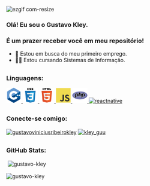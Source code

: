 ![ezgif com-resize](https://github.com/gustavo-kley/gustavo-kley/assets/163368587/7c0c78cc-dc8f-49a4-aaaa-bb44aba67b4b)

<h3 align="left">Olá! Eu sou o Gustavo Kley.</h3>
<h3 align="left">É um prazer receber você em meu repositório!</h3>

- 🔭 Estou em busca do meu primeiro emprego.
- 👨‍💻 Estou cursando Sistemas de Informação.

##

<h3 align="left">Linguagens:</h3>
<p align="left"> <a href="https://www.w3schools.com/cpp/" target="_blank" rel="noreferrer"> <img src="https://raw.githubusercontent.com/devicons/devicon/master/icons/cplusplus/cplusplus-original.svg" alt="cplusplus" width="40" height="40"/> </a> <a href="https://www.w3schools.com/css/" target="_blank" rel="noreferrer"> <img src="https://raw.githubusercontent.com/devicons/devicon/master/icons/css3/css3-original-wordmark.svg" alt="css3" width="40" height="40"/> </a> <a href="https://www.w3.org/html/" target="_blank" rel="noreferrer"> <img src="https://raw.githubusercontent.com/devicons/devicon/master/icons/html5/html5-original-wordmark.svg" alt="html5" width="40" height="40"/> </a> <a href="https://developer.mozilla.org/en-US/docs/Web/JavaScript" target="_blank" rel="noreferrer"> <img src="https://raw.githubusercontent.com/devicons/devicon/master/icons/javascript/javascript-original.svg" alt="javascript" width="40" height="40"/> </a> <a href="https://www.php.net" target="_blank" rel="noreferrer"> <img src="https://raw.githubusercontent.com/devicons/devicon/master/icons/php/php-original.svg" alt="php" width="40" height="40"/> </a> <a href="https://reactnative.dev/" target="_blank" rel="noreferrer"> <img src="https://reactnative.dev/img/header_logo.svg" alt="reactnative" width="40" height="40"/> </a> </p>

##

<h3 align="left">Conecte-se comigo:</h3> 
<p align="left">
<a href="https://linkedin.com/in/gustavoviniciusribeirokley" target="blank"><img align="center" src="https://raw.githubusercontent.com/rahuldkjain/github-profile-readme-generator/master/src/images/icons/Social/linked-in-alt.svg" alt="gustavoviniciusribeirokley" height="30" width="40" /></a>
<a href="https://instagram.com/kley_guu" target="blank"><img align="center" src="https://raw.githubusercontent.com/rahuldkjain/github-profile-readme-generator/master/src/images/icons/Social/instagram.svg" alt="kley_guu" height="30" width="40" /></a>
</p>

##

<h3 align="left"> GitHub Stats:</h3>
<p>&nbsp;<img align="center" src="https://github-readme-stats.vercel.app/api?username=gustavo-kley&show_icons=true&theme=dark&locale=en" alt="gustavo-kley" /></p>

<p><img align="center" src="https://github-readme-streak-stats.herokuapp.com/?user=gustavo-kley&theme=dark" alt="gustavo-kley" /></p>

